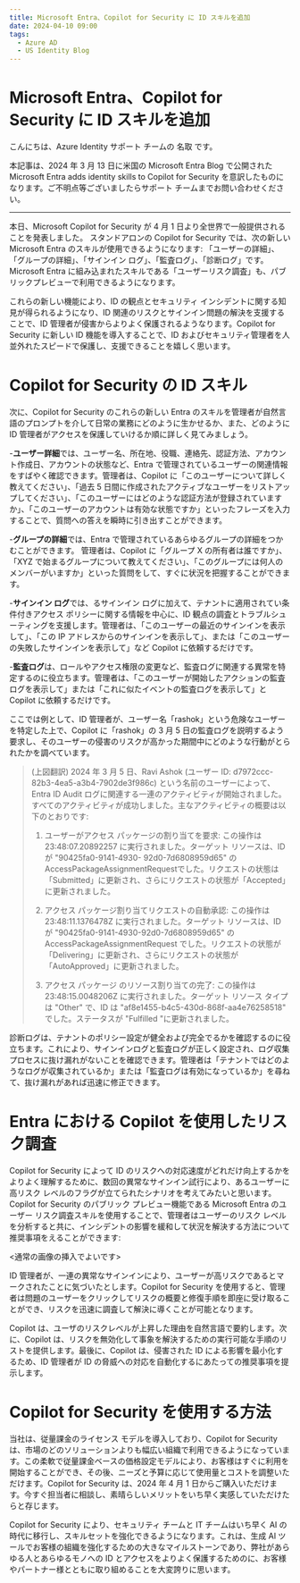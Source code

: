 ```yaml
---
title: Microsoft Entra、Copilot for Security に ID スキルを追加
date: 2024-04-10 09:00
tags:
  - Azure AD
  - US Identity Blog
---
```


# Microsoft Entra、Copilot for Security に ID スキルを追加

こんにちは、Azure Identity サポート チームの 名取 です。

本記事は、2024 年 3 月 13 日に米国の Microsoft Entra Blog で公開された Microsoft Entra adds identity skills to Copilot for Security を意訳したものになります。ご不明点等ございましたらサポート チームまでお問い合わせください。

----

本日、Microsoft Copilot for Security が 4 月 1 日より全世界で一般提供されることを発表しました。 スタンドアロンの Copilot for Security では、次の新しい Microsoft Entra のスキルが使用できるようになります: 「ユーザーの詳細」、「グループの詳細」、「サインイン ログ」、「監査ログ」、「診断ログ」です。Microsoft Entra に組み込まれたスキルである「ユーザーリスク調査」も、パブリックプレビューで利用できるようになります。 

これらの新しい機能により、ID の観点とセキュリティ インシデントに関する知見が得られるようになり、ID 関連のリスクとサインイン問題の解決を支援することで、ID 管理者が侵害からよりよく保護されるようなります。Copilot for Security に新しい ID 機能を導入することで、ID およびセキュリティ管理者を人並外れたスピードで保護し、支援できることを嬉しく思います。 

# Copilot for Security の ID スキル

次に、Copilot for Security のこれらの新しい Entra のスキルを管理者が自然言語のプロンプトを介して日常の業務にどのように生かせるか、また、どのように ID 管理者がアクセスを保護していけるか順に詳しく見てみましょう。

  -**ユーザー詳細**では、ユーザー名、所在地、役職、連絡先、認証方法、アカウント作成日、アカウントの状態など、Entra で管理されているユーザーの関連情報をすばやく確認できます。管理者は、Copilot に「このユーザーについて詳しく教えてください」、「過去 5 日間に作成されたアクティブなユーザーをリストアップしてください」、「このユーザーにはどのような認証方法が登録されていますか」、「このユーザーのアカウントは有効な状態ですか」といったフレーズを入力することで、質問への答えを瞬時に引き出すことができます。

  -**グループの詳細**では、Entra で管理されているあらゆるグループの詳細をつかむことができます。 管理者は、Copilot に「グループ X の所有者は誰ですか」、「XYZ で始まるグループについて教えてください」、「このグループには何人のメンバーがいますか」といった質問をして、すぐに状況を把握することができます。
 
  -**サインイン ログ**では、るサインイン ログに加えて、テナントに適用されてい条件付きアクセス ポリシーに関する情報を中心に、ID 観点の調査とトラブルシューティングを支援します。管理者は、「このユーザーの最近のサインインを表示して」、「この IP アドレスからのサインインを表示して」、または「このユーザーの失敗したサインインを表示して」など Copilot に依頼するだけです。

  -**監査ログ**は、ロールやアクセス権限の変更など、監査ログに関連する異常を特定するのに役立ちます。管理者は、「このユーザーが開始したアクションの監査ログを表示して」または「これに似たイベントの監査ログを表示して」と Copilot に依頼するだけです。
  

ここでは例として、ID 管理者が、ユーザー名「rashok」という危険なユーザーを特定した上で、Copilot に「rashok」の 3 月 5 日の監査ログを説明するよう要求し、そのユーザーの侵害のリスクが高かった期間中にどのような行動がとられたかを調べています。
  



> (上図翻訳)
> 2024 年 3 月 5 日、Ravi Ashok (ユーザー ID: d7972ccc- 82b3-4ea5-a3b4-7902de3f986c) という名前のユーザーによって、Entra ID Audit ログに関連する一連のアクティビティが開始されました。すべてのアクティビティが成功しました。主なアクティビティの概要は以下のとおりです:
> 
> 1. ユーザーがアクセス パッケージの割り当てを要求: この操作は 23:48:07.20892257 に実行されました。ターゲット リソースは、ID が "90425fa0-9141-4930- 92d0-7d6808959d65" の AccessPackageAssignmentRequestでした。リクエストの状態は 「Submitted」に更新され、さらにリクエストの状態が「Accepted」に更新されました。
> 
> 2. アクセス パッケージ割り当てリクエストの自動承認: この操作は 23:48:11.1376478Z に実行されました。ターゲット リソースは、ID が "90425fa0-9141-4930-92d0-7d6808959d65" の AccessPackageAssignmentRequest でした。リクエストの状態が「Delivering」に更新され、さらにリクエストの状態が「AutoApproved」に更新されました。
> 
> 3. アクセス パッケージ のリソース割り当ての完了: この操作は 23:48:15.0048206Z に実行されました。ターゲット リソース タイプは "Other" で、ID は "af8e1455-b4c5-430d-868f-aa4e76258518" でした。ステータスが "Fulfilled "に更新されました。
  
診断ログは、テナントのポリシー設定が健全および完全でるかを確認するのに役立ちます。これにより、サインインログと監査ログが正しく設定され、ログ収集プロセスに抜け漏れがないことを確認できます。管理者は「テナントではどのようなログが収集されているか」または「監査ログは有効になっているか」を尋ねて、抜け漏れがあれば迅速に修正できます。
  
# Entra における Copilot を使用したリスク調査
  
Copilot for Security によって ID のリスクへの対応速度がどれだけ向上するかをよりよく理解するために、数回の異常なサインイン試行により、あるユーザーに高リスク レベルのフラグが立てられたシナリオを考えてみたいと思います。Copilot for Security のパブリック プレビュー機能である Microsoft Entra のユーザー リスク調査スキルを使用することで、管理者はユーザーのリスク レベルを分析すると共に、インシデントの影響を緩和して状況を解決する方法について推奨事項をえることができます:
  
  <通常の画像の挿入でよいです>
  
ID 管理者が、一連の異常なサインインにより、ユーザーが高リスクであるとマークされたことに気づいたとします。Copilot for Security を使用すると、管理者は問題のユーザーをクリックしてリスクの概要と修復手順を即座に受け取ることができ、リスクを迅速に調査して解決に導くことが可能となります。
  
Copilot は、ユーザのリスクレベルが上昇した理由を自然言語で要約します。次に、Copilot は、リスクを無効化して事象を解決するための実行可能な手順のリストを提供します。最後に、Copilot は、侵害された ID による影響を最小化するため、ID 管理者が ID の脅威への対応を自動化するにあたっての推奨事項を提示します。
  
# Copilot for Security を使用する方法
  
当社は、従量課金のライセンス モデルを導入しており、Copilot for Security は、市場のどのソリューションよりも幅広い組織で利用できるようになっています。この柔軟で従量課金ベースの価格設定モデルにより、お客様はすぐに利用を開始することができ、その後、ニーズと予算に応じて使用量とコストを調整いただけます。Copilot for Security は、2024 年 4 月 1 日からご購入いただけます。今すぐ担当者に相談し、素晴らしいメリットをいち早く実感していただけたらと存じます。
  
Copilot for Security により、セキュリティ チームと IT チームはいち早く AI の時代に移行し、スキルセットを強化できるようになります。これは、生成 AI ツールでお客様の組織を強化するための大きなマイルストーンであり、弊社があらゆる人とあらゆるモノへの ID とアクセスをよりよく保護するためのに、お客様やパートナー様とともに取り組めることを大変誇りに思います。
  